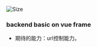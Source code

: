![Size](https://github-size-badge.herokuapp.com/pengliheng/myvue.svg)

### backend basic on vue frame

- 期待的能力：url控制能力。